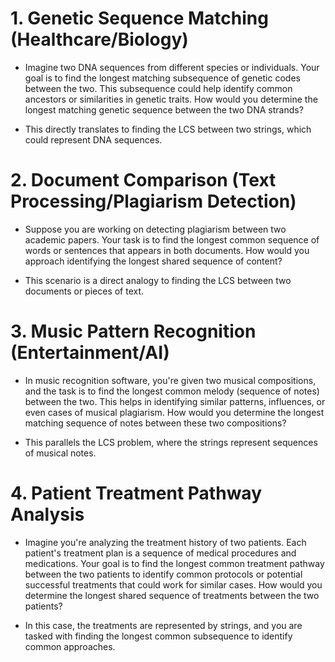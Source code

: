 # 1. Genetic Sequence Matching (Healthcare/Biology)
- Imagine two DNA sequences from different species or individuals. Your goal is to find the longest matching subsequence of genetic codes between the two. This subsequence could help identify common ancestors or similarities in genetic traits. How would you determine the longest matching genetic sequence between the two DNA strands?

- This directly translates to finding the LCS between two strings, which could represent DNA sequences.
# 2. Document Comparison (Text Processing/Plagiarism Detection)
- Suppose you are working on detecting plagiarism between two academic papers. Your task is to find the longest common sequence of words or sentences that appears in both documents. How would you approach identifying the longest shared sequence of content?

- This scenario is a direct analogy to finding the LCS between two documents or pieces of text.

# 3. Music Pattern Recognition (Entertainment/AI)
- In music recognition software, you're given two musical compositions, and the task is to find the longest common melody (sequence of notes) between the two. This helps in identifying similar patterns, influences, or even cases of musical plagiarism. How would you determine the longest matching sequence of notes between these two compositions?

- This parallels the LCS problem, where the strings represent sequences of musical notes.
# 4. Patient Treatment Pathway Analysis
- Imagine you're analyzing the treatment history of two patients. Each patient's treatment plan is a sequence of medical procedures and medications. Your goal is to find the longest common treatment pathway between the two patients to identify common protocols or potential successful treatments that could work for similar cases. How would you determine the longest shared sequence of treatments between the two patients?

- In this case, the treatments are represented by strings, and you are tasked with finding the longest common subsequence to identify common approaches.

